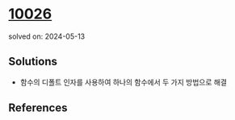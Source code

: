 # [10026](https://www.acmicpc.net/problem/10026)
solved on: 2024-05-13

## Solutions

- 함수의 디폴트 인자를 사용하여 하나의 함수에서 두 가지 방법으로 해결

## References
